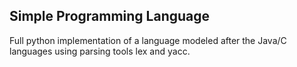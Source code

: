 ## Simple Programming Language 

Full python implementation of a language modeled after the Java/C languages using parsing tools lex and yacc.